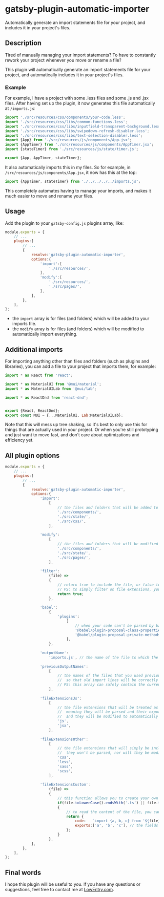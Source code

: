 # gatsby-plugin-automatic-importer

Automatically generate an import statements file for your project, and includes it in your project's files.


## Description

Tired of manually managing your import statements? To have to constantly rework your project whenever you move or rename a file?

This plugin will automatically generate an import statements file for your project, and automatically includes it in your project's files.


### Example

For example, I have a project with some .less files and some .js and .jsx files. After having set up the plugin, it now generates this file automatically at `/imports.js`:

```javascript
import './src/resources/css/components/your-code.less';
import './src/resources/css/libs/common-functions.less';
import './src/resources/css/libs/inputfield-transparent-background.less';
import './src/resources/css/libs/swipedown-refresh-disabler.less';
import './src/resources/css/libs/text-selection-disabler.less';
import {App} from './src/resources/js/components/App.jsx';
import {AppTimer} from './src/resources/js/components/AppTimer.jsx';
import {stateTimer} from './src/resources/js/state/timer.js';

export {App, AppTimer, stateTimer};
```

It also automatically imports this in my files. So for example, in `/src/resources/js/components/App.jsx`, it now has this at the top:

```javascript
import {AppTimer, stateTimer} from './../../../../imports.js';
```

This completely automates having to manage your imports, and makes it much easier to move and rename your files.


## Usage

Add the plugin to your `gatsby-config.js` plugins array, like:

```javascript
module.exports = {
    // ...
    plugins:[
        // ...
        {
            resolve:'gatsby-plugin-automatic-importer',
            options:{
                'import':[
                    './src/resources/',
                ],
                'modify':[
                    './src/resources/',
                    './src/pages/',
                ],
            },
        },
    ],
};
```

- the `import` array is for files (and folders) which will be added to your imports file.
- the `modify` array is for files (and folders) which will be modified to automatically import everything.


## Additional imports

For importing anything other than files and folders (such as plugins and libraries), you can add a file to your project that imports them, for example:

```javascript
import * as React from 'react';

import * as MaterialUI from '@mui/material';
import * as MaterialUILab from '@mui/lab';

import * as ReactDnd from 'react-dnd';


export {React, ReactDnd};
export const MUI = {...MaterialUI, Lab:MaterialUILab};
```

Note that this will mess up tree shaking, so it's best to only use this for things that are actually used in your project. Or when you're still prototyping and just want to move fast, and don't care about optimizations and efficiency yet.


## All plugin options

```javascript
module.exports = {
    // ...
    plugins:[
        // ...
        {
            resolve:'gatsby-plugin-automatic-importer',
            options:{
                'import':
                    [
                        // the files and folders that will be added to your imports file
                        './src/components/',
                        './src/state/',
                        './src/css/',
                    ],
                
                'modify':
                    [
                        // the files and folders that will be modified to automatically import everything
                        './src/components/',
                        './src/state/',
                        './src/pages/',
                    ],
                
                'filter':
                    (file) =>
                    {
                        // return true to include the file, or false to exclude it
                        // PS: to simply filter on file extensions, you can use the 'fileExtensionsJs' and 'fileExtensionsOther' arrays
                        return true;
                    },
                
                'babel':
                    {
                        'plugins':
                            [
                                // when your code can't be parsed by babel, you can add additional plugins here,
                                '@babel/plugin-proposal-class-properties',
                                '@babel/plugin-proposal-private-methods',
                            ],
                    },
                
                'outputName':
                    'imports.js', // the name of the file to which the import statements will be written
                
                'previousOutputNames':
                    [
                        // the names of the files that you used previously as the 'outputName', 
                        //  so that old import lines will be correctly purged/deleted from your 'modify' files
                        // PS: this array can safely contain the current 'outputName' as well, but it's not necessary
                    ],
                
                'fileExtensionsJs':
                    [
                        // the file extensions that will be treated as javascript, 
                        //  meaning they will be parsed and their exports will be added (if the file is in the 'import' array), 
                        //  and they will be modified to automatically import everything (if the file is in the 'modify' array)
                        'js',
                        'jsx',
                    ],
                
                'fileExtensionsOther':
                    [
                        // the file extensions that will simply be included (if the file is in the 'import' array), 
                        //  they won't be parsed, nor will they be modified
                        'css',
                        'less',
                        'sass',
                        'scss',
                    ],
                
                'fileExtensionsCustom':
                    (file) =>
                    {
                        // this function allows you to create your own custom import logic
                        if(file.toLowerCase().endsWith('.ts') || file.toLowerCase().endsWith('.tsx'))
                        {
                            // to read the content of the file, you can do:  const content = fs.readFileSync(file, 'utf8');
                            return {
                                code:   `import {a, b, c} from '${file}';`, // the import statement (this will be added to the imports file)
                                exports:['a', 'b', 'c'], // the fields that this file exports (they will automatically be imported in the 'modify' files)
                            };
                        }
                    },
            },
        },
    ],
};
```


## Final words

I hope this plugin will be useful to you. If you have any questions or suggestions, feel free to contact me at [LowEntry.com](https://lowentry.com/).
